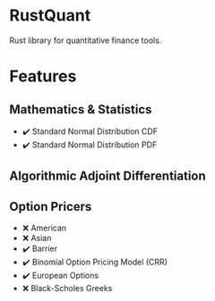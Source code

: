 # RustQuant

Rust library for quantitative finance tools.

# Features

## Mathematics & Statistics

+ :heavy_check_mark: Standard Normal Distribution CDF
+ :heavy_check_mark: Standard Normal Distribution PDF

## Algorithmic Adjoint Differentiation

## Option Pricers

+ :x: American
+ :x: Asian
+ :heavy_check_mark: Barrier
+ :heavy_check_mark: Binomial Option Pricing Model (CRR)
+ :heavy_check_mark: European Options
+ :x: Black-Scholes Greeks
